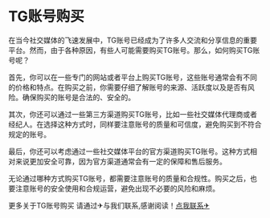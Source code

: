 # TG账号购买

在当今社交媒体的飞速发展中，TG账号已经成为了许多人交流和分享信息的重要平台。然而，由于各种原因，有些人可能需要购买TG账号。那么，如何购买TG账号呢？

首先，你可以在一些专门的网站或者平台上购买TG账号，这些账号通常会有不同的价格和特点。在购买之前，你需要仔细了解账号的来源、活跃度以及是否有风险。确保购买的账号是合法的、安全的。

其次，你还可以通过一些第三方渠道购买TG账号，比如一些社交媒体代理商或者经纪人。在选择这种方式时，同样要注意账号的质量和可信度，避免购买到不符合规定的账号。

最后，你还可以考虑通过一些社交媒体平台的官方渠道购买TG账号。这种方式相对来说更加安全可靠，因为官方渠道通常会有一定的保障和售后服务。

无论通过哪种方式购买TG账号，都需要注意账号的质量和合规性。购买之后，也要注意账号的安全使用和合规运营，避免出现不必要的风险和麻烦。

更多关于TG账号购买 请通过✈与我们联系,感谢阅读！[点我联系✈](https://docs.G208.com)